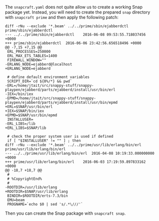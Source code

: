 The `snapcraft.yaml` does not quite allow us to create a working Snap package
yet.  Instead, you will need to create the prepared `snap` directory with
`snapcraft prime` and then apply the following patch:

```
diff -rNu --exclude '*.beam' ../../prime/sbin/ejabberdctl prime/sbin/ejabberdctl
--- ../../prime/sbin/ejabberdctl	2016-06-08 09:53:55.718037456 +0000
+++ prime/sbin/ejabberdctl	2016-06-06 23:42:56.656518496 +0000
@@ -7,15 +7,15 @@
 ERL_PROCESSES=250000
 ERL_MAX_ETS_TABLES=1400
 FIREWALL_WINDOW=""
-ERLANG_NODE=ejabberd@localhost
+ERLANG_NODE=ejabberd
 
 # define default environment variables
 SCRIPT_DIR=`cd ${0%/*} && pwd`
-ERL=/home/jtait/src/snappy-stuff/snappy-playpen/ejabberd/parts/ejabberd/install/usr/bin/erl
-IEX=/bin/iex
-EPMD=/home/jtait/src/snappy-stuff/snappy-playpen/ejabberd/parts/ejabberd/install/usr/bin/epmd
+ERL=$SNAP/usr/bin/erl
+IEX=$SNAP/bin/iex
+EPMD=$SNAP/usr/bin/epmd
 INSTALLUSER=
-ERL_LIBS=/lib
+ERL_LIBS=$SNAP/lib
 
 # check the proper system user is used if defined
 if [ "$INSTALLUSER" != "" ] ; then
diff -rNu --exclude '*.beam' ../../prime/usr/lib/erlang/bin/erl prime/usr/lib/erlang/bin/erl
--- ../../prime/usr/lib/erlang/bin/erl	2016-04-08 10:19:33.000000000 +0000
+++ prime/usr/lib/erlang/bin/erl	2016-06-03 17:19:59.897833162 +0000
@@ -18,7 +18,7 @@
 # 
 # %CopyrightEnd%
 #
-ROOTDIR=/usr/lib/erlang
+ROOTDIR=$SNAP/usr/lib/erlang
 BINDIR=$ROOTDIR/erts-7.3/bin
 EMU=beam
 PROGNAME=`echo $0 | sed 's/.*\///'`
```

Then you can create the Snap package with `snapcraft snap`.

